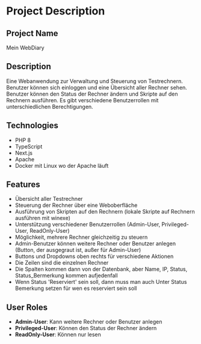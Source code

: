 # Project Description

## Project Name
Mein WebDiary

## Description
Eine Webanwendung zur Verwaltung und Steuerung von Testrechnern. Benutzer können sich einloggen und eine Übersicht aller Rechner sehen. Benutzer können den Status der Rechner ändern und Skripte auf den Rechnern ausführen. Es gibt verschiedene Benutzerrollen mit unterschiedlichen Berechtigungen.

## Technologies
- PHP 8
- TypeScript
- Next.js
- Apache
- Docker mit Linux wo der Apache läuft

## Features
- Übersicht aller Testrechner
- Steuerung der Rechner über eine Weboberfläche
- Ausführung von Skripten auf den Rechnern (lokale Skripte auf Rechnern ausführen mit winexe)
- Unterstützung verschiedener Benutzerrollen (Admin-User, Privileged-User, ReadOnly-User)
- Möglichkeit, mehrere Rechner gleichzeitig zu steuern
- Admin-Benutzer können weitere Rechner oder Benutzer anlegen (Button, der ausgegraut ist, außer für Admin-User)
- Buttons und Dropdowns oben rechts für verschiedene Aktionen
- Die Zeilen sind die einzelnen Rechner
- Die Spalten kommen dann von der Datenbank, aber Name, IP, Status, Status_Bermerkung kommen aufjedenfall
- Wenn Status 'Reserviert' sein soll, dann muss man auch Unter Status Bemerkung setzen für wen es reserviert sein soll

## User Roles
- **Admin-User**: Kann weitere Rechner oder Benutzer anlegen
- **Privileged-User**: Können den Status der Rechner ändern
- **ReadOnly-User**: Können nur lesen
